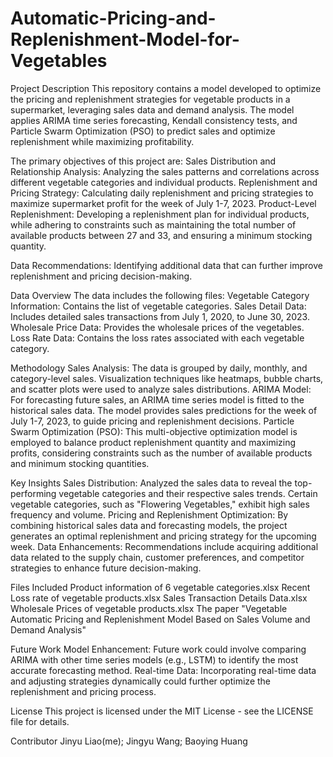 # Automatic-Pricing-and-Replenishment-Model-for-Vegetables

Project Description
This repository contains a model developed to optimize the pricing and replenishment strategies for vegetable products in a supermarket, leveraging sales data and demand analysis.     The model applies ARIMA time series forecasting, Kendall consistency tests, and Particle Swarm Optimization (PSO) to predict sales and optimize replenishment while maximizing profitability.

The primary objectives of this project are:
Sales Distribution and Relationship Analysis: Analyzing the sales patterns and correlations across different vegetable categories and individual products.
Replenishment and Pricing Strategy: Calculating daily replenishment and pricing strategies to maximize supermarket profit for the week of July 1-7, 2023.
Product-Level Replenishment: Developing a replenishment plan for individual products, while adhering to constraints such as maintaining the total number of available products between 27 and 33, and ensuring a minimum stocking quantity.

Data Recommendations: Identifying additional data that can further improve replenishment and pricing decision-making.

Data Overview
The data includes the following files:
Vegetable Category Information: Contains the list of vegetable categories.
Sales Detail Data: Includes detailed sales transactions from July 1, 2020, to June 30, 2023.
Wholesale Price Data: Provides the wholesale prices of the vegetables.
Loss Rate Data: Contains the loss rates associated with each vegetable category.

Methodology
Sales Analysis: The data is grouped by daily, monthly, and category-level sales.     Visualization techniques like heatmaps, bubble charts, and scatter plots were used to analyze sales distributions.
ARIMA Model: For forecasting future sales, an ARIMA time series model is fitted to the historical sales data.     The model provides sales predictions for the week of July 1-7, 2023, to guide pricing and replenishment decisions.
Particle Swarm Optimization (PSO): This multi-objective optimization model is employed to balance product replenishment quantity and maximizing profits, considering constraints such as the number of available products and minimum stocking quantities.

Key Insights
Sales Distribution: Analyzed the sales data to reveal the top-performing vegetable categories and their respective sales trends.     Certain vegetable categories, such as "Flowering Vegetables," exhibit high sales frequency and volume.
Pricing and Replenishment Optimization: By combining historical sales data and forecasting models, the project generates an optimal replenishment and pricing strategy for the upcoming week.
Data Enhancements: Recommendations include acquiring additional data related to the supply chain, customer preferences, and competitor strategies to enhance future decision-making.

Files Included
Product information of 6 vegetable categories.xlsx
Recent Loss rate of vegetable products.xlsx
Sales Transaction Details Data.xlsx
Wholesale Prices of vegetable products.xlsx
The paper "Vegetable Automatic Pricing and Replenishment Model Based on Sales Volume and Demand Analysis"

Future Work
Model Enhancement: Future work could involve comparing ARIMA with other time series models (e.g., LSTM) to identify the most accurate forecasting method.
Real-time Data: Incorporating real-time data and adjusting strategies dynamically could further optimize the replenishment and pricing process.

License
This project is licensed under the MIT License - see the LICENSE file for details.

Contributor
Jinyu Liao(me); Jingyu Wang; Baoying Huang

